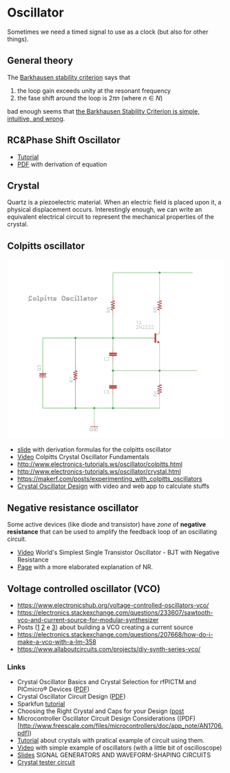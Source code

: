 # Oscillator

Sometimes we need a timed signal to use as a clock (but also
for other things).

## General theory

The [Barkhausen stability criterion](https://en.wikipedia.org/wiki/Barkhausen_stability_criterion)
says that

 1. the loop gain exceeds unity at the resonant frequency
 2. the fase shift around the loop is $2\pi n$ (where $n\in N$)

bad enough seems that [the  Barkhausen Stability Criterion is simple, intuitive, and wrong](http://web.mit.edu/klund/www/weblatex/node4.html).

## RC&Phase Shift Oscillator

 - [Tutorial](http://www.electronics-tutorials.ws/oscillator/rc_oscillator.html)
 - [PDF](http://www.inictel-uni.edu.pe/sites/default/files/archivos/2014/publicaciones/12/rc_phase_shift_oscillators.pdf) with derivation of equation

## Crystal

Quartz is a piezoelectric material. When an electric
field is placed upon it, a physical displacement occurs.
Interestingly enough, we can write an equivalent electrical
circuit to represent the mechanical properties of
the crystal.

## Colpitts oscillator

![colpitts oscillator schematics](Images/colpitts-schematics.png)

 - [slide](https://www.seas.upenn.edu/~ese319/Lecture_Notes/Lec_19_Colpitts_Osc_09.pdf) with derivation formulas for the colpitts oscillator
 - [Video](https://www.youtube.com/watch?v=I4bAfDu6F1k) Colpitts Crystal Oscillator Fundamentals
 - http://www.electronics-tutorials.ws/oscillator/colpitts.html
 - http://www.electronics-tutorials.ws/oscillator/crystal.html
 - https://makerf.com/posts/experimenting_with_colpitts_oscillators
 - [Crystal Oscillator Design](http://www.analogzoo.com/2015/07/crystal-oscillator-design/) with video and web app to calculate stuffs

## Negative resistance oscillator

Some active devices (like diode and transistor) have *zone* of **negative resistance** that can
be used to amplify the feedback loop of an oscillating circuit.

 - [Video](https://www.youtube.com/watch?v=rpGOKGrcpAk) World's Simplest Single Transistor Oscillator - BJT with Negative Resistance
 - [Page](https://www.st-andrews.ac.uk/~www_pa/Scots_Guide/RadCom/part5/page1.html) with a more elaborated explanation of NR.

## Voltage controlled oscillator (VCO)

 - https://www.electronicshub.org/voltage-controlled-oscillators-vco/
 - https://electronics.stackexchange.com/questions/233607/sawtooth-vco-and-current-source-for-modular-synthesizer
 - Posts ([1](http://xonik.no/theory/vco/expo_converter_1.html) [2](http://xonik.no/theory/vco/expo_converter_2.html) e [3](http://xonik.no/theory/vco/reference_current.html)) about
   building a VCO creating a current source
 - https://electronics.stackexchange.com/questions/207668/how-do-i-make-a-vco-with-a-lm-358
 - https://www.allaboutcircuits.com/projects/diy-synth-series-vco/


### Links

 - Crystal Oscillator Basics and Crystal Selection for rfPICTM and PICmicro® Devices ([PDF](http://ww1.microchip.com/downloads/en/appnotes/00826a.pdf))
 - Crystal Oscillator Circuit Design ([PDF](http://www.eetkorea.com/ARTICLES/2001SEP/2001SEP06_AMD_AN.PDF))
 - Sparkfun [tutorial](https://www.sparkfun.com/tutorials/95)
 - Choosing the Right Crystal and Caps for your Design ([post](https://blog.adafruit.com/2012/01/24/choosing-the-right-crystal-and-caps-for-your-design/)
 - Microcontroller Oscillator Circuit Design Considerations ((PDF)[http://www.freescale.com/files/microcontrollers/doc/app_note/AN1706.pdf])
 - [Tutorial](http://www.electronics-tutorials.ws/oscillator/crystal.html) about crystals with pratical example of circuit using them.
 - [Video](https://www.youtube.com/watch?v=eYVOdlK15Og) with simple example of oscillators (with a little bit of oscilloscope)
 - [Slides](http://cc.ee.ntu.edu.tw/~lhlu/eecourses/Electronics3/Electronics_Ch14.pdf) SIGNAL GENERATORS AND WAVEFORM-SHAPING CIRCUITS
- [Crystal tester circuit](http://www.electroschematics.com/942/crystal-tester/)
